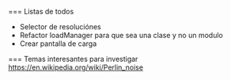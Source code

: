 === Listas de todos

- Selector de resoluciónes
- Refactor loadManager para que sea una clase y no un modulo
- Crear pantalla de carga

=== Temas interesantes para investigar
https://en.wikipedia.org/wiki/Perlin_noise
